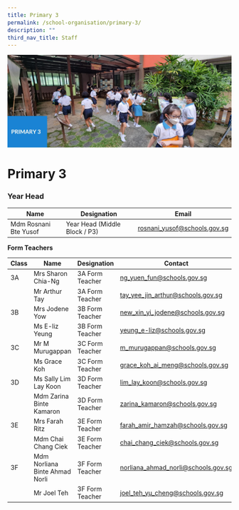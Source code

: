 ```yaml
---
title: Primary 3
permalink: /school-organisation/primary-3/
description: ""
third_nav_title: Staff
---
```


![](/images/Primary%203.jpg)

# **Primary 3**

### Year Head

|Name|	Designation|	Email|
|----|----|----|
|Mdm Rosnani Bte Yusof	|Year Head (Middle Block / P3)|	rosnani_yusof@schools.gov.sg|


**Form Teachers**

| Class | Name | Designation | Contact | 
| -------- | -------- | -------- |-------- |
|3A	|Mrs Sharon Chia-Ng	|3A Form Teacher	|ng_yuen_fun@schools.gov.sg|
||Mr Arthur Tay	|3A Form Teacher	|tay_yee_jin_arthur@schools.gov.sg|
|3B	|Mrs Jodene Yow	|3B Form Teacher	|new_xin_yi_jodene@schools.gov.sg|
||Ms E-liz Yeung	|3B Form Teacher|	yeung_e-liz@schools.gov.sg|
|3C	|Mr M Murugappan|	3C Form Teacher	|m_murugappan@schools.gov.sg|
||Ms Grace Koh	|3C Form Teacher|	grace_koh_ai_meng@schools.gov.sg|
|3D|	Ms Sally Lim Lay Koon	|3D Form Teacher	|lim_lay_koon@schools.gov.sg|
||Mdm Zarina Binte Kamaron|	3D Form Teacher	|zarina_kamaron@schools.gov.sg|
|3E	|Mrs Farah Ritz	|3E Form Teacher	|farah_amir_hamzah@schools.gov.sg|
||Mdm Chai Chang Ciek|	3E Form Teacher|	chai_chang_ciek@schools.gov.sg|
|3F|	Mdm Norliana Binte Ahmad Norli	|3F Form Teacher	|norliana_ahmad_norli@schools.gov.sg|
||Mr Joel Teh|	3F Form Teacher	|joel_teh_yu_cheng@schools.gov.sg|